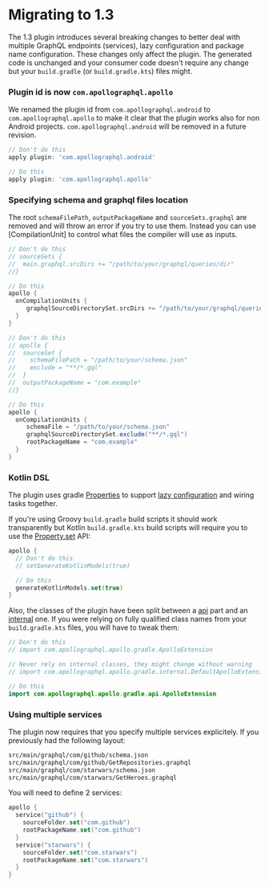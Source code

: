 # Migrating to 1.3

The 1.3 plugin introduces several breaking changes to better deal with multiple GraphQL endpoints (services), lazy configuration and package name configuration. These changes only affect the plugin. The generated code is unchanged and your consumer code doesn't require any change but your `build.gradle` (or `build.gradle.kts`) files might.

### Plugin id is now `com.apollographql.apollo`

We renamed the plugin id from `com.apollographql.android` to `com.apollographql.apollo` to make it clear that the plugin works also for non Android projects. `com.apollographql.android` will be removed in a future revision.

```groovy
// Don't do this
apply plugin: 'com.apollographql.android'

// Do this
apply plugin: 'com.apollographql.apollo'
```
### Specifying schema and graphql files location

The root `schemaFilePath`, `outputPackageName` and `sourceSets.graphql` are removed and will throw an error if you try to use them. Instead you can use [CompilationUnit] to control what files the compiler will use as inputs.

```groovy
// Don't do this
// sourceSets {
//  main.graphql.srcDirs += "/path/to/your/graphql/queries/dir"
//}

// Do this
apollo {
  onCompilationUnits {
     graphqlSourceDirectorySet.srcDirs += "/path/to/your/graphql/queries/dir"
  }
}

// Don't do this
// apollo {
//  sourceSet {
//    schemaFilePath = "/path/to/your/schema.json"
//    exclude = "**/*.gql"
//  }
//  outputPackageName = "com.example"
//}

// Do this
apollo {
  onCompilationUnits {
     schemaFile = "/path/to/your/schema.json"
     graphqlSourceDirectorySet.exclude("**/*.gql")
     rootPackageName = "com.example"
  }
}
```

### Kotlin DSL

The plugin uses gradle [Properties](https://docs.gradle.org/current/javadoc/org/gradle/api/provider/Property.html) to support [lazy configuration](https://docs.gradle.org/current/userguide/lazy_configuration.html) and wiring tasks together.

If you're using Groovy `build.gradle` build scripts it should work transparently but Kotlin `build.gradle.kts` build scripts will require you to use the [Property.set](https://docs.gradle.org/current/javadoc/org/gradle/api/provider/Property.html#set-T-) API:

```kotlin
apollo {
  // Don't do this
  // setGenerateKotlinModels(true)

  // Do this
  generateKotlinModels.set(true)
}
```

Also, the classes of the plugin have been split between a [api](https://github.com/apollographql/apollo-android/tree/4692659508242d64882b8bff11efa7dcd555dbcc/apollo-gradle-plugin-incubating/src/main/kotlin/com/apollographql/apollo/gradle/api) part and an [internal](https://github.com/apollographql/apollo-android/tree/4692659508242d64882b8bff11efa7dcd555dbcc/apollo-gradle-plugin-incubating/src/main/kotlin/com/apollographql/apollo/gradle/internal) one. If you were relying on fully qualified class names from your `build.gradle.kts` files, you will have to tweak them:

```kotlin
// Don't do this
// import com.apollographql.apollo.gradle.ApolloExtension

// Never rely on internal classes, they might change without warning
// import com.apollographql.apollo.gradle.internal.DefaultApolloExtension

// Do this
import com.apollographql.apollo.gradle.api.ApolloExtension
```

### Using multiple services

The plugin now requires that you specify multiple services explicitely. If you previously had the following layout:

```bash
src/main/graphql/com/github/schema.json
src/main/graphql/com/github/GetRepositories.graphql
src/main/graphql/com/starwars/schema.json
src/main/graphql/com/starwars/GetHeroes.graphql
```

You will need to define 2 services:

```kotlin
apollo {
  service("github") {
    sourceFolder.set("com.github")
    rootPackageName.set("com.github")
  }
  service("starwars") {
    sourceFolder.set("com.starwars")
    rootPackageName.set("com.starwars")
  }
}
```


